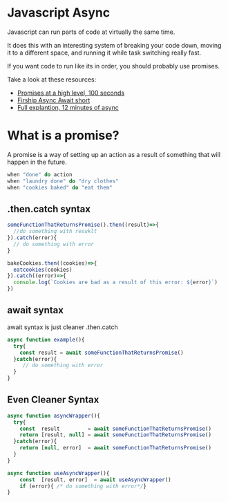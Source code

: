 # Javascript Async 

Javascript can run parts of code at virtually the same time.   

It does this with an interesting system of breaking your code down, moving it to a different space, and running it while task switching really fast.

If you want code to run like its in order, you should probably use promises.

Take a look at these resources:  
- [Promises at a high level, 100 seconds](https://www.youtube.com/watch?v=RvYYCGs45L4)
- [Firship Async Await short](https://www.youtube.com/shorts/ITogH7lJTyE)
- [Full explantion, 12 minutes of async](https://www.youtube.com/watch?v=vn3tm0quoqE&t=2s)

# What is a promise?
A promise is a way of setting up an action as a result of something that will happen in the future.
```javascript
when "done" do action
when "laundry done" do "dry clothes"
when "cookies baked" do "eat them"
```

## .then.catch syntax
```javascript
someFunctionThatReturnsPromise().then((result)=>{
  //do something with resuklt
}).catch(error){
  // do something with error
}

bakeCookies.then((cookies)=>{
  eatcookies(cookies)
}).catch((error)=>{
  console.log(`Cookies are bad as a result of this error: ${error}`)
})
```

## await syntax
await syntax is just cleaner .then.catch 
```javascript
async function example(){
  try{
    const result = await someFunctionThatReturnsPromise()
  }catch(error){
     // do something with error
  }
}
```

## Even Cleaner Syntax

```javascript
async function asyncWrapper(){
  try{
    const  result         = await someFunctionThatReturnsPromise()
    return [result, null] = await someFunctionThatReturnsPromise()
  }catch(error){     
    return [null, error]  = await someFunctionThatReturnsPromise()
  }
}

async function useAsyncWrapper(){
    const  [result, error]  = await useAsyncWrapper()
    if (error){ /* do something with error*/}
}


```
